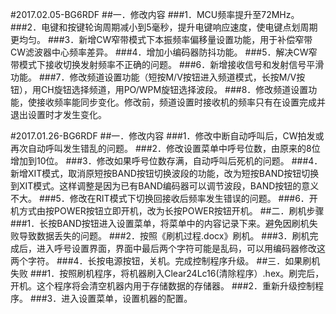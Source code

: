 #2017.02.05-BG6RDF
##一．修改内容
###1．MCU频率提升至72MHz。
###2．电键和按键轮询周期减小到5毫秒，提升电键响应速度，使电键点划周期更均匀。
###3．新增CW窄带模式下本振频率偏移量设置功能，用于补偿窄带CW滤波器中心频率差异。
###4．增加小编码器防抖功能。
###5．解决CW窄带模式下接收切换发射频率不正确的问题。
###6．新增接收信号和发射信号平滑功能。
###7．修改频道设置功能（短按M/V按钮进入频道模式，长按M/V按钮），用CH旋钮选择频道，用PO/WPM旋钮选择波段。
###8．修改频道设置功能，使接收频率能同步变化。修改前，频道设置时接收机的频率只有在设置完成并退出设置时才发生变化。

#2017.01.26-BG6RDF
##一．修改内容
###1．修改中断自动呼叫后，CW拍发或再次自动呼叫发生错乱的问题。
###2．修改设置菜单中呼号位数，由原来的8位增加到10位。
###3．修改如果呼号位数存满，自动呼叫后死机的问题。
###4．新增XIT模式，取消原短按BAND按钮切换波段的功能，改为短按BAND按钮切换到XIT模式。这样调整是因为已有BAND编码器可以调节波段，BAND按钮的意义不大。
###5．修改在RIT模式下切换回接收后频率发生错误的问题。
###6．开机方式由按POWER按钮立即开机，改为长按POWER按钮开机。
##二．刷机步骤
###1．长按BAND按钮进入设置菜单，将菜单中的内容记录下来。避免因刷机失败导致数据丢失的问题。
###2．按照《刷机过程.docx》刷机。
###3．刷机完成后，进入呼号设置界面，界面中最后两个字符可能是乱码，可以用编码器修改这两个字符。
###4．长按电源按钮，关机。完成控制程序升级。
##三．如果刷机失败
###1．按照刷机程序，将机器刷入Clear24Lc16(清除程序）.hex。刷完后，开机。这个程序将会清空机器内用于存储数据的存储器。
###2．重新升级控制程序。
###3．进入设置菜单，设置机器的配置。
